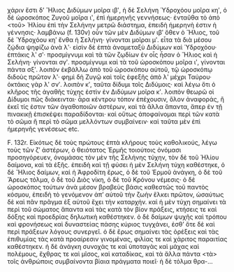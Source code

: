 χάριν ἔστι δ’ Ἥλιος Διδύμων μοῖρα ιβʹ, ἡ δὲ Σελήνη Ὑδροχόου μοῖρα κηʹ, ὁ δὲ ὡροσκόπος Ζυγοῦ μοῖρα ιʹ, ἐπὶ ἡμερηνῆς γεννήσεως· ἐνταῦθα τὸ ἀπὸ <τοῦ> Ἡλίου ἐπὶ τὴν Σελήνην μετρῶ διάστημα, ἐπειδὴ ἡμερηνὴ ἐστιν ἡ γέννησις· λαμβάνω (f. 130v) οὖν τῶν μὲν Διδύμων ιβʹ ὅθεν ὁ Ἥλιος, τοῦ δὲ Ὑδροχόου κηʹ ἔνθα ἡ Σελήνη· γίνονται μοῖραι μʹ. εἶτα τὰ διὰ μέσου ζῴδια ψηφίζω ἀνὰ λʹ· εἰσὶν δὲ ἑπτὰ ἀναμεταξὺ Διδύμων καὶ Ὑδροχόου· ἑπτάκις λʹ σʹ· προσμίγνυμι καὶ τὰ τῶν ζῳδίων ἐν οἷς ἦσαν ὁ Ἥλιος καὶ ἡ Σελήνη· γίνονται σγʹ. προσμίγνυμι καὶ τὰ τοῦ ὡροσκόπου μοῖρα ιʹ, γίνονται πάντα σξʹ. λοιπὸν ἐκβάλλω ἀπὸ τοῦ ὡροσκόπου αὐτοῦ, τῷ ὡροσκόπῳ διδοὺς πρῶτον λʹ· φημὶ δὴ Ζυγῷ καὶ τοῖς ἐφεξῆς ἀπὸ λʹ μέχρι Ταύρου· ὀκτάκις γὰρ λʹ σνʹ. λοιπὸν κʹ, ταῦτα δίδυμι τοῖς Διδύμοις· καὶ λέγω ὅτι ὁ κλῆρος τῆς ἀγαθῆς τύχης ἐστὶν ἐν Διδύμων μοῖρα κʹ. λοιπὸν θεωρῶ οἱ Δίδυμοι πῶς διάκεινται· ἆρα κέντρου τόπον ἐπέχουσιν, ὅλον ἀναφοράς, ἢ ἐκεῖ τίς ἐστιν τῶν ἀγαθοποιῶν ἀστέρων, καὶ τὰ ἄλλα ἅπαντα, ἅπερ ἐν τῇ πινακικῇ ἐπισκέψει παραδίδονται· καὶ οὕτως ἀποφαίνομαι περὶ τῶν κατὰ τὸ σῶμα ἢ περὶ τὸ σῶμα μελλόντων συμβαίνειν· καὶ ταῦτα μὲν ἐπὶ ἡμερηνῆς γενέσεως etc.

F. 132r. Εἰκότως δὲ τοὺς πρώτους ἑπτὰ κλήρους τοὺς καθολικούς, λέγω τοὺς τῶν ζʹ ἀστέρων, ὁ θειότατος Ἑρμῆς τοιούτοις ὀνόμασι προσηγόρευεν, ὀνομάσας τὸν μὲν τῆς Σελήνης τύχην, τὸν δὲ τοῦ Ἡλίου δαίμονα, καὶ τὰ ἐξῆς. ἐπειδὴ καὶ τῇ φύσει ἡ μὲν Σελήνη τύχη καθέστηκε, ὁ δὲ Ἥλιος δαίμων, καὶ ἡ Ἀφροδίτη ἔρως, ὁ δὲ τοῦ Ἑρμοῦ ἀνάγκη, ὁ δὲ τοῦ Ἄρεως τόλμα, ὁ δὲ τοῦ Διὸς νίκη, ὁ δὲ τοῦ Κρόνου νέμεσις· ὁ δὲ ὡροσκόπος τούτων ἀνὰ μέσον βραβεὺς βάσις καθεστῶς τοῦ παντὸς κόσμου, ἐπειδὴ τὸ γενόμενον ἀπ’ αὐτοῦ τὴν ζωὴν ἕλκει πρῶτον, ὡσαύτως δὲ καὶ πᾶν πρᾶγμα ἐξ αὐτοῦ ἔχει τὴν καταρχήν. καὶ ἡ μὲν τύχη σημαίνει τὰ περὶ τοῦ σώματος ἅπαντα καὶ τὰς κατὰ τὸν βίον πράξεις, κτήσεις τε καὶ δόξης καὶ προεδρίας δηλωτικὴ καθέστηκεν. ὁ δὲ δαίμων ψυχῆς καὶ τρόπου καὶ φρονήσεως καὶ δυναστείας πάσης κύριος τυγχάνει, ἐσθ’ ὅτε δὲ καὶ περὶ πράξεων λόγους συνεργεῖ. ὁ δὲ ἔρως σημαίνει τὰς ὀρέξεις καὶ τὰς ἐπιθυμίας τὰς κατὰ προαίρεσιν γινομένας, φιλίας τε καὶ χάριτος παραιτίας καθέστηκεν. ἡ δὲ ἀνάγκη συνοχὰς τε καὶ ὑποταγὰς καὶ μάχας καὶ πολέμους, ἔχθρας τε καὶ μῖσος, καὶ καταδίκας, καὶ τὰ ἄλλα πάντα <τὰ> τοῖς ἀνθρώποις συμβαίνοντα βίαια πράγματα ποιεῖ· ἡ δὲ τόλμα θρα-...